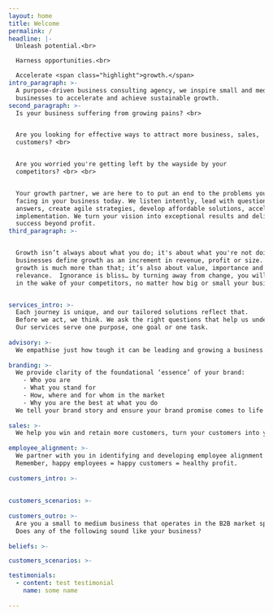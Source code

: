 ```yaml
---
layout: home
title: Welcome
permalink: /
headline: |-
  Unleash potential.<br>

  Harness opportunities.<br>

  Accelerate <span class="highlight">growth.</span>
intro_paragraph: >-
  A purpose-driven business consulting agency, we inspire small and medium
  businesses to accelerate and achieve sustainable growth.
second_paragraph: >-
  Is your business suffering from growing pains? <br> 


  Are you looking for effective ways to attract more business, sales,
  customers? <br> 


  Are you worried you're getting left by the wayside by your
  competitors? <br> <br>


  Your growth partner, we are here to to put an end to the problems you're
  facing in your business today. We listen intently, lead with questions, not
  answers, create agile strategies, develop affordable solutions, accelerate
  implementation. We turn your vision into exceptional results and deliver
  success beyond profit.
third_paragraph: >-


  Growth isn’t always about what you do; it's about what you're not doing. Most
  businesses define growth as an increment in revenue, profit or size. To us,
  growth is much more than that; it’s also about value, importance and
  relevance.  Ignorance is bliss… by turning away from change, you will be left
  in the wake of your competitors, no matter how big or small your business is.


services_intro: >-
  Each journey is unique, and our tailored solutions reflect that. 
  Before we act, we think. We ask the right questions that help us understand your business before we offer you holistic solutions to help achieve your goals. 
  Our services serve one purpose, one goal or one task.
  
advisory: >-
  We empathise just how tough it can be leading and growing a business. We have a collaborative and personalised approach that helps you leverage your talents and personalities, to accelerate your business’s growth path.
  
branding: >-
  We provide clarity of the foundational ‘essence’ of your brand:
    - Who you are
    - What you stand for 
    - How, where and for whom in the market
    - Why you are the best at what you do
  We tell your brand story and ensure your brand promise comes to life and stays intact throughout the customer lifecycle.
  
sales: >-
  We help you win and retain more customers, turn your customers into your brand advocates and minimise customer churn, through aligning sales and marketing processes, integrating marketing and communication activities, evaluating and understanding your market and customers, being responsive and adaptive.
  
employee_alignment: >-
  We partner with you in identifying and developing employee alignment and engagement; internal branding and communication programs to inform, motivate and inspire your employees to embrace your brand, align to your culture and be the advocates to your business. 
  Remember, happy employees = happy customers = healthy profit.
  
customers_intro: >-
  
  
customers_scenarios: >-
  
customers_outro: >-
  Are you a small to medium business that operates in the B2B market space? 
  Does any of the following sound like your business?
  
beliefs: >-

customers_scenarios: >-

testimonials:
  - content: test testimonial
    name: some name
    
---
```


